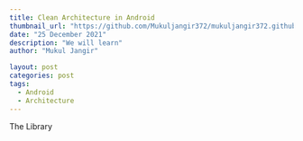 ```yaml
---
title: Clean Architecture in Android
thumbnail_url: "https://github.com/Mukuljangir372/mukuljangir372.github.io/blob/main/files/thumbnails/dave-hoefler-lsoogGC_5dg-unsplash.jpg"
date: "25 December 2021"
description: "We will learn"
author: "Mukul Jangir"

layout: post
categories: post
tags:
  - Android
  - Architecture
---
```


The Library